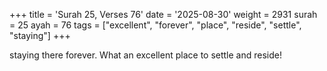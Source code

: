 +++
title = 'Surah 25, Verses 76'
date = '2025-08-30'
weight = 2931
surah = 25
ayah = 76
tags = ["excellent", "forever", "place", "reside", "settle", "staying"]
+++

staying there forever. What an excellent place to settle and reside!